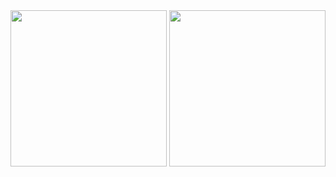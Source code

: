<div align="center">
  <img src="https://github.com/user-attachments/assets/915f9d92-5a2c-4cbd-b1e9-279a2c5c9570)" width="250px" /> 
  <img src="https://github.com/user-attachments/assets/73234fe3-dd3b-4cc1-9088-166f152422fe" width="250px" />  
</div>
